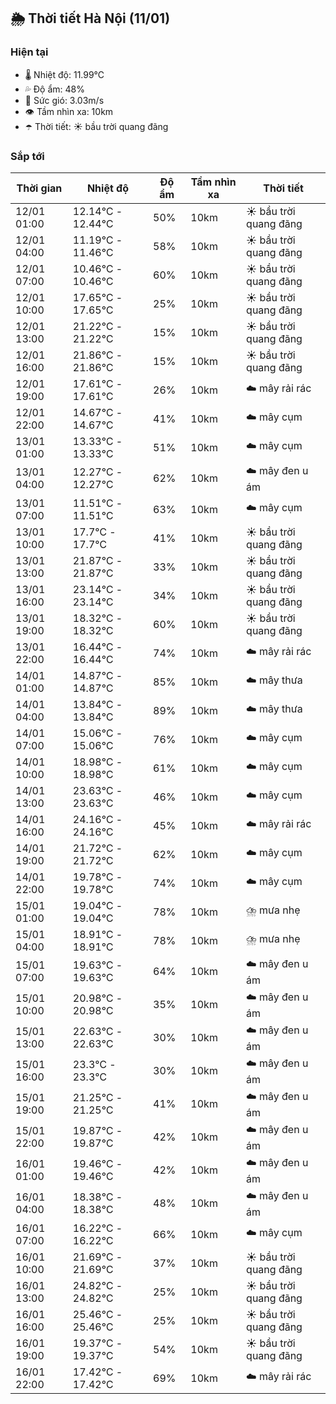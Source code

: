 ## 🌦️ Thời tiết Hà Nội (11/01)

### Hiện tại

- 🌡️ Nhiệt độ: 11.99℃
- 💦 Độ ẩm: 48%
- 💨 Sức gió: 3.03m/s
- 👁️ Tầm nhìn xa: 10km
- ☂️ Thời tiết: ☀️ bầu trời quang đãng

### Sắp tới

| Thời gian | Nhiệt độ | Độ ẩm | Tầm nhìn xa | Thời tiết |
| --- | --- | --- | --- | --- |
| 12/01 01:00 | 12.14℃ - 12.44℃ | 50% | 10km | ☀️ bầu trời quang đãng |
| 12/01 04:00 | 11.19℃ - 11.46℃ | 58% | 10km | ☀️ bầu trời quang đãng |
| 12/01 07:00 | 10.46℃ - 10.46℃ | 60% | 10km | ☀️ bầu trời quang đãng |
| 12/01 10:00 | 17.65℃ - 17.65℃ | 25% | 10km | ☀️ bầu trời quang đãng |
| 12/01 13:00 | 21.22℃ - 21.22℃ | 15% | 10km | ☀️ bầu trời quang đãng |
| 12/01 16:00 | 21.86℃ - 21.86℃ | 15% | 10km | ☀️ bầu trời quang đãng |
| 12/01 19:00 | 17.61℃ - 17.61℃ | 26% | 10km | ☁️ mây rải rác |
| 12/01 22:00 | 14.67℃ - 14.67℃ | 41% | 10km | ☁️ mây cụm |
| 13/01 01:00 | 13.33℃ - 13.33℃ | 51% | 10km | ☁️ mây cụm |
| 13/01 04:00 | 12.27℃ - 12.27℃ | 62% | 10km | ☁️ mây đen u ám |
| 13/01 07:00 | 11.51℃ - 11.51℃ | 63% | 10km | ☁️ mây cụm |
| 13/01 10:00 | 17.7℃ - 17.7℃ | 41% | 10km | ☀️ bầu trời quang đãng |
| 13/01 13:00 | 21.87℃ - 21.87℃ | 33% | 10km | ☀️ bầu trời quang đãng |
| 13/01 16:00 | 23.14℃ - 23.14℃ | 34% | 10km | ☀️ bầu trời quang đãng |
| 13/01 19:00 | 18.32℃ - 18.32℃ | 60% | 10km | ☀️ bầu trời quang đãng |
| 13/01 22:00 | 16.44℃ - 16.44℃ | 74% | 10km | ☁️ mây rải rác |
| 14/01 01:00 | 14.87℃ - 14.87℃ | 85% | 10km | ☁️ mây thưa |
| 14/01 04:00 | 13.84℃ - 13.84℃ | 89% | 10km | ☁️ mây thưa |
| 14/01 07:00 | 15.06℃ - 15.06℃ | 76% | 10km | ☁️ mây cụm |
| 14/01 10:00 | 18.98℃ - 18.98℃ | 61% | 10km | ☁️ mây cụm |
| 14/01 13:00 | 23.63℃ - 23.63℃ | 46% | 10km | ☁️ mây cụm |
| 14/01 16:00 | 24.16℃ - 24.16℃ | 45% | 10km | ☁️ mây rải rác |
| 14/01 19:00 | 21.72℃ - 21.72℃ | 62% | 10km | ☁️ mây cụm |
| 14/01 22:00 | 19.78℃ - 19.78℃ | 74% | 10km | ☁️ mây cụm |
| 15/01 01:00 | 19.04℃ - 19.04℃ | 78% | 10km | ⛈️ mưa nhẹ |
| 15/01 04:00 | 18.91℃ - 18.91℃ | 78% | 10km | ⛈️ mưa nhẹ |
| 15/01 07:00 | 19.63℃ - 19.63℃ | 64% | 10km | ☁️ mây đen u ám |
| 15/01 10:00 | 20.98℃ - 20.98℃ | 35% | 10km | ☁️ mây đen u ám |
| 15/01 13:00 | 22.63℃ - 22.63℃ | 30% | 10km | ☁️ mây đen u ám |
| 15/01 16:00 | 23.3℃ - 23.3℃ | 30% | 10km | ☁️ mây đen u ám |
| 15/01 19:00 | 21.25℃ - 21.25℃ | 41% | 10km | ☁️ mây đen u ám |
| 15/01 22:00 | 19.87℃ - 19.87℃ | 42% | 10km | ☁️ mây đen u ám |
| 16/01 01:00 | 19.46℃ - 19.46℃ | 42% | 10km | ☁️ mây đen u ám |
| 16/01 04:00 | 18.38℃ - 18.38℃ | 48% | 10km | ☁️ mây đen u ám |
| 16/01 07:00 | 16.22℃ - 16.22℃ | 66% | 10km | ☁️ mây cụm |
| 16/01 10:00 | 21.69℃ - 21.69℃ | 37% | 10km | ☀️ bầu trời quang đãng |
| 16/01 13:00 | 24.82℃ - 24.82℃ | 25% | 10km | ☀️ bầu trời quang đãng |
| 16/01 16:00 | 25.46℃ - 25.46℃ | 25% | 10km | ☀️ bầu trời quang đãng |
| 16/01 19:00 | 19.37℃ - 19.37℃ | 54% | 10km | ☀️ bầu trời quang đãng |
| 16/01 22:00 | 17.42℃ - 17.42℃ | 69% | 10km | ☁️ mây rải rác |
